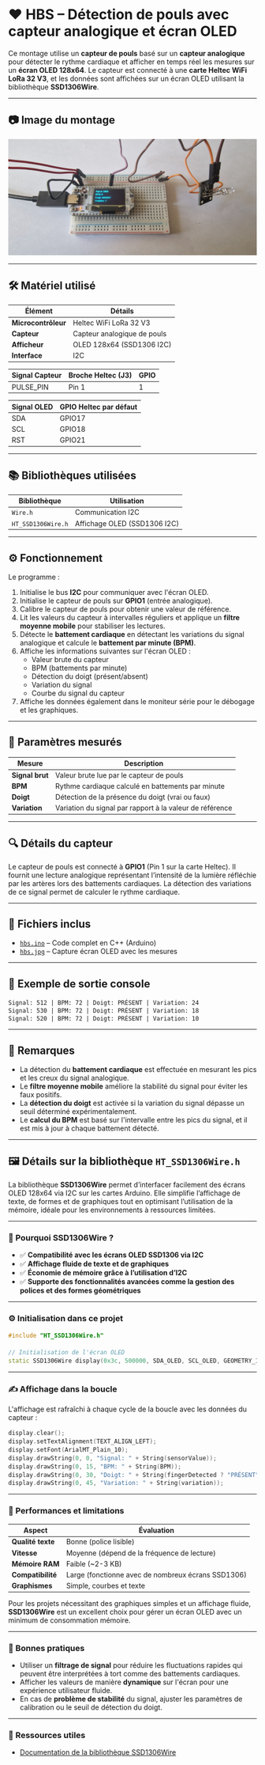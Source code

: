 # ❤️ HBS – Détection de pouls avec capteur analogique et écran OLED

Ce montage utilise un **capteur de pouls** basé sur un **capteur analogique** pour détecter le rythme cardiaque et afficher en temps réel les mesures sur un **écran OLED 128x64**. Le capteur est connecté à une **carte Heltec WiFi LoRa 32 V3**, et les données sont affichées sur un écran OLED utilisant la bibliothèque **SSD1306Wire**.

---

## 📷 Image du montage

![Image du montage](./hbs.jpg)

---

## 🛠️ Matériel utilisé

| Élément             | Détails                        |
|---------------------|--------------------------------|
| **Microcontrôleur** | Heltec WiFi LoRa 32 V3         |
| **Capteur**         | Capteur analogique de pouls    |
| **Afficheur**       | OLED 128x64 (SSD1306 I2C)      |
| **Interface**       | I2C                            |

| Signal Capteur     | Broche Heltec (J3) | GPIO |
|--------------------|--------------------|------|
| PULSE_PIN          | Pin 1              | 1    |

| Signal OLED  | GPIO Heltec par défaut |
|--------------|------------------------|
| SDA          | GPIO17                 |
| SCL          | GPIO18                 |
| RST          | GPIO21                 |

---

## 📚 Bibliothèques utilisées

| Bibliothèque       | Utilisation                   |
|--------------------|-------------------------------|
| `Wire.h`           | Communication I2C             |
| `HT_SSD1306Wire.h` | Affichage OLED (SSD1306 I2C)   |

---

## ⚙️ Fonctionnement

Le programme :

1. Initialise le bus **I2C** pour communiquer avec l'écran OLED.
2. Initialise le capteur de pouls sur **GPIO1** (entrée analogique).
3. Calibre le capteur de pouls pour obtenir une valeur de référence.
4. Lit les valeurs du capteur à intervalles réguliers et applique un **filtre moyenne mobile** pour stabiliser les lectures.
5. Détecte le **battement cardiaque** en détectant les variations du signal analogique et calcule le **battement par minute (BPM)**.
6. Affiche les informations suivantes sur l'écran OLED :
   - Valeur brute du capteur
   - BPM (battements par minute)
   - Détection du doigt (présent/absent)
   - Variation du signal
   - Courbe du signal du capteur
7. Affiche les données également dans le moniteur série pour le débogage et les graphiques.

---

## 🧪 Paramètres mesurés

| Mesure           | Description                                      |
|------------------|--------------------------------------------------|
| **Signal brut**  | Valeur brute lue par le capteur de pouls         |
| **BPM**          | Rythme cardiaque calculé en battements par minute|
| **Doigt**        | Détection de la présence du doigt (vrai ou faux) |
| **Variation**    | Variation du signal par rapport à la valeur de référence |

---

## 🔍 Détails du capteur

Le capteur de pouls est connecté à **GPIO1** (Pin 1 sur la carte Heltec). Il fournit une lecture analogique représentant l’intensité de la lumière réfléchie par les artères lors des battements cardiaques. La détection des variations de ce signal permet de calculer le rythme cardiaque.

---

## 📁 Fichiers inclus

- [`hbs.ino`](./hbs.ino) – Code complet en C++ (Arduino)
- [`hbs.jpg`](./hbs.jpg) – Capture écran OLED avec les mesures

---

## 💬 Exemple de sortie console

```plaintext
Signal: 512 | BPM: 72 | Doigt: PRÉSENT | Variation: 24
Signal: 530 | BPM: 72 | Doigt: PRÉSENT | Variation: 18
Signal: 520 | BPM: 72 | Doigt: PRÉSENT | Variation: 10
```

---

## 🧠 Remarques

- La détection du **battement cardiaque** est effectuée en mesurant les pics et les creux du signal analogique.
- Le **filtre moyenne mobile** améliore la stabilité du signal pour éviter les faux positifs.
- La **détection du doigt** est activée si la variation du signal dépasse un seuil déterminé expérimentalement.
- Le **calcul du BPM** est basé sur l'intervalle entre les pics du signal, et il est mis à jour à chaque battement détecté.

---

## 🖼️ Détails sur la bibliothèque `HT_SSD1306Wire.h`

La bibliothèque **SSD1306Wire** permet d’interfacer facilement des écrans OLED 128x64 via I2C sur les cartes Arduino. Elle simplifie l’affichage de texte, de formes et de graphiques tout en optimisant l’utilisation de la mémoire, idéale pour les environnements à ressources limitées.

---

### 🔧 Pourquoi SSD1306Wire ?

- ✅ **Compatibilité avec les écrans OLED SSD1306 via I2C**
- ✅ **Affichage fluide de texte et de graphiques**
- ✅ **Économie de mémoire grâce à l’utilisation d’I2C**
- ✅ **Supporte des fonctionnalités avancées comme la gestion des polices et des formes géométriques**

---

### ⚙️ Initialisation dans ce projet

```cpp
#include "HT_SSD1306Wire.h"

// Initialisation de l'écran OLED
static SSD1306Wire display(0x3c, 500000, SDA_OLED, SCL_OLED, GEOMETRY_128_64, RST_OLED);
```

---

### ✍️ Affichage dans la boucle

L'affichage est rafraîchi à chaque cycle de la boucle avec les données du capteur :

```cpp
display.clear();
display.setTextAlignment(TEXT_ALIGN_LEFT);
display.setFont(ArialMT_Plain_10);
display.drawString(0, 0, "Signal: " + String(sensorValue));
display.drawString(0, 15, "BPM: " + String(BPM));
display.drawString(0, 30, "Doigt: " + String(fingerDetected ? "PRÉSENT" : "ABSENT"));
display.drawString(0, 45, "Variation: " + String(variation));
```

---

### 📏 Performances et limitations

| Aspect             | Évaluation                     |
|--------------------|--------------------------------|
| **Qualité texte**  | Bonne (police lisible)         |
| **Vitesse**        | Moyenne (dépend de la fréquence de lecture) |
| **Mémoire RAM**    | Faible (~2-3 KB)               |
| **Compatibilité**  | Large (fonctionne avec de nombreux écrans SSD1306) |
| **Graphismes**     | Simple, courbes et texte       |

Pour les projets nécessitant des graphiques simples et un affichage fluide, **SSD1306Wire** est un excellent choix pour gérer un écran OLED avec un minimum de consommation mémoire.

---

### 🧠 Bonnes pratiques

- Utiliser un **filtrage de signal** pour réduire les fluctuations rapides qui peuvent être interprétées à tort comme des battements cardiaques.
- Afficher les valeurs de manière **dynamique** sur l'écran pour une expérience utilisateur fluide.
- En cas de **problème de stabilité** du signal, ajuster les paramètres de calibration ou le seuil de détection du doigt.

---

### 🔗 Ressources utiles

- [Documentation de la bibliothèque SSD1306Wire](https://github.com/ThingPulse/esp8266-oled-ssd1306)
